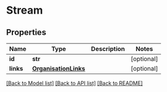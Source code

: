 # Stream

## Properties
Name | Type | Description | Notes
------------ | ------------- | ------------- | -------------
**id** | **str** |  | [optional] 
**links** | [**OrganisationLinks**](OrganisationLinks.md) |  | [optional] 

[[Back to Model list]](../README.md#documentation-for-models) [[Back to API list]](../README.md#documentation-for-api-endpoints) [[Back to README]](../README.md)


